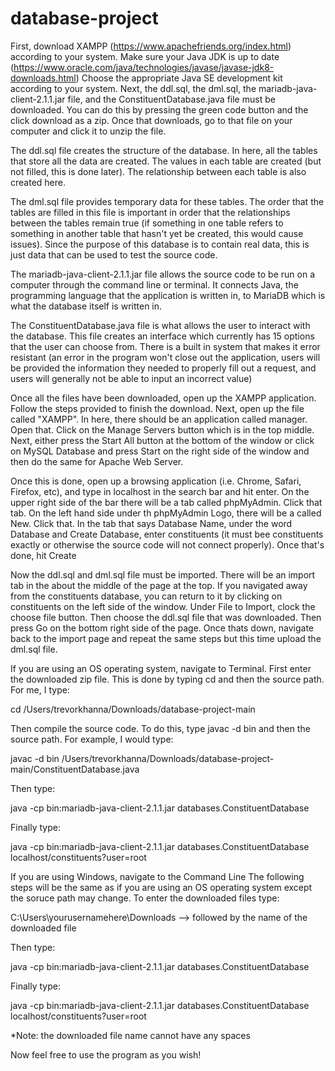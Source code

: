 # database-project
First, download XAMPP (https://www.apachefriends.org/index.html) according to your system.
Make sure your Java JDK is up to date (https://www.oracle.com/java/technologies/javase/javase-jdk8-downloads.html) Choose the
appropriate Java SE development kit according to your system.
Next, the ddl.sql, the dml.sql, the mariadb-java-client-2.1.1.jar file, and the ConstituentDatabase.java file must be downloaded. You can do this by pressing the green code button and the click download as a zip. Once that downloads, go to that file on your computer and click it to unzip the file.

The ddl.sql file creates the structure of the database. In here, all the tables that store all the data are created. The values in each table are created
(but not filled, this is done later). The relationship between each table is also created here.

The dml.sql file provides temporary data for these tables. The order that the tables are filled in this file is important in order that the relationships
between the tables remain true (if something in one table refers to something in another table that hasn't yet be created, this would cause issues). Since
the purpose of this database is to contain real data, this is just data that can be used to test the source code.

The mariadb-java-client-2.1.1.jar file allows the source code to be run on a computer through the command line or terminal. It connects Java, the programming
language that the application is written in, to MariaDB which is what the database itself is written in.

The ConstituentDatabase.java file is what allows the user to interact with the database. This file creates an interface which currently has 15
options that the user can choose from. There is a built in system that makes it error resistant (an error in the program won't close out the application, users will be provided the information they needed to properly fill out a request, and users will generally not be able to input an incorrect value)

Once all the files have been downloaded, open up the XAMPP application. Follow the steps provided to finish the download. Next, open up the file called "XAMPP". In here, there should be an application called manager. Open that. Click on the Manage Servers button which is in the top middle. Next, either press the Start All button at the bottom of the window or click on MySQL Database and press Start on the right side of the window and then do the same for Apache Web Server.

Once this is done, open up a browsing application (i.e. Chrome, Safari, Firefox, etc), and type in localhost in the search bar and hit enter. On the upper right side of the bar there will be a tab called phpMyAdmin. Click that tab. On the left hand side under th phpMyAdmin Logo, there will be a called New. Click that. In the tab that says Database Name, under the word Database and Create Database, enter constituents (it must bee constituents exactly or otherwise the source code will not connect properly). Once that's done, hit Create

Now the ddl.sql and dml.sql file must be imported. There will be an import tab in the about the middle of the page at the top. If you navigated away from the constituents database, you can return to it by clicking on constituents on the left side of the window. Under File to Import, clock the choose file button. Then choose the ddl.sql file that was downloaded. Then press Go on the bottom right side of the page. Once thats down, navigate back to the import page and repeat the same steps but this time upload the dml.sql file.

If you are using an OS operating system, navigate to Terminal.
First enter the downloaded zip file. This is done by typing cd and then the source path. For me, I type: 

cd /Users/trevorkhanna/Downloads/database-project-main

Then compile the source code. To do this, type javac -d bin and then the source path. For example, I would type:

javac -d bin /Users/trevorkhanna/Downloads/database-project-main/ConstituentDatabase.java

Then type: 

java -cp bin:mariadb-java-client-2.1.1.jar databases.ConstituentDatabase

Finally type:

java -cp bin:mariadb-java-client-2.1.1.jar databases.ConstituentDatabase localhost/constituents?user=root

If you are using Windows, navigate to the Command Line
The following steps will be the same as if you are using an OS operating system except the soruce path may change.
To enter the downloaded files type:

C:\Users\yourusernamehere\Downloads --> followed by the name of the downloaded file

Then type: 

java -cp bin:mariadb-java-client-2.1.1.jar databases.ConstituentDatabase

Finally type:

java -cp bin:mariadb-java-client-2.1.1.jar databases.ConstituentDatabase localhost/constituents?user=root

*Note: the downloaded file name cannot have any spaces

Now feel free to use the program as you wish!

